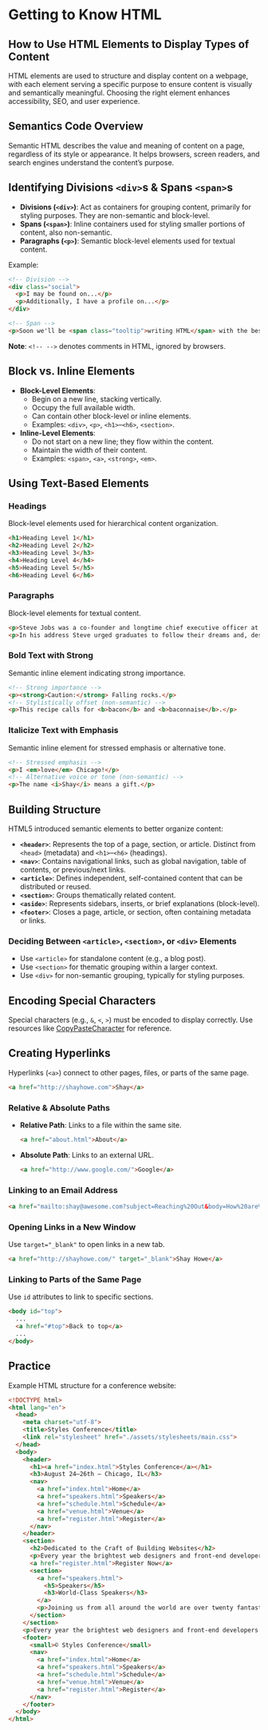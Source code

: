 
# Getting to Know HTML

## How to Use HTML Elements to Display Types of Content
HTML elements are used to structure and display content on a webpage, with each element serving a specific purpose to ensure content is visually and semantically meaningful. Choosing the right element enhances accessibility, SEO, and user experience.

## Semantics Code Overview
Semantic HTML describes the value and meaning of content on a page, regardless of its style or appearance. It helps browsers, screen readers, and search engines understand the content’s purpose.

## Identifying Divisions `<div>`s & Spans `<span>`s
- **Divisions (`<div>`)**: Act as containers for grouping content, primarily for styling purposes. They are non-semantic and block-level.
- **Spans (`<span>`)**: Inline containers used for styling smaller portions of content, also non-semantic.
- **Paragraphs (`<p>`)**: Semantic block-level elements used for textual content.

Example:
```html
<!-- Division -->
<div class="social">
  <p>I may be found on...</p>
  <p>Additionally, I have a profile on...</p>
</div>

<!-- Span -->
<p>Soon we'll be <span class="tooltip">writing HTML</span> with the best of them.</p>
```

**Note**: `<!-- -->` denotes comments in HTML, ignored by browsers.

## Block vs. Inline Elements
- **Block-Level Elements**:
  - Begin on a new line, stacking vertically.
  - Occupy the full available width.
  - Can contain other block-level or inline elements.
  - Examples: `<div>`, `<p>`, `<h1>`–`<h6>`, `<section>`.
- **Inline-Level Elements**:
  - Do not start on a new line; they flow within the content.
  - Maintain the width of their content.
  - Examples: `<span>`, `<a>`, `<strong>`, `<em>`.

## Using Text-Based Elements

### Headings
Block-level elements used for hierarchical content organization.
```html
<h1>Heading Level 1</h1>
<h2>Heading Level 2</h2>
<h3>Heading Level 3</h3>
<h4>Heading Level 4</h4>
<h5>Heading Level 5</h5>
<h6>Heading Level 6</h6>
```

### Paragraphs
Block-level elements for textual content.
```html
<p>Steve Jobs was a co-founder and longtime chief executive officer at Apple. On June 12, 2005, Steve gave the commencement address at Stanford University.</p>
<p>In his address Steve urged graduates to follow their dreams and, despite any setbacks, to never give up–advice which he sincerely took to heart.</p>
```

### Bold Text with Strong
Semantic inline element indicating strong importance.
```html
<!-- Strong importance -->
<p><strong>Caution:</strong> Falling rocks.</p>
<!-- Stylistically offset (non-semantic) -->
<p>This recipe calls for <b>bacon</b> and <b>baconnaise</b>.</p>
```

### Italicize Text with Emphasis
Semantic inline element for stressed emphasis or alternative tone.
```html
<!-- Stressed emphasis -->
<p>I <em>love</em> Chicago!</p>
<!-- Alternative voice or tone (non-semantic) -->
<p>The name <i>Shay</i> means a gift.</p>
```

## Building Structure
HTML5 introduced semantic elements to better organize content:
- **`<header>`**: Represents the top of a page, section, or article. Distinct from `<head>` (metadata) and `<h1>`–`<h6>` (headings).
- **`<nav>`**: Contains navigational links, such as global navigation, table of contents, or previous/next links.
- **`<article>`**: Defines independent, self-contained content that can be distributed or reused.
- **`<section>`**: Groups thematically related content.
- **`<aside>`**: Represents sidebars, inserts, or brief explanations (block-level).
- **`<footer>`**: Closes a page, article, or section, often containing metadata or links.

### Deciding Between `<article>`, `<section>`, or `<div>` Elements
- Use `<article>` for standalone content (e.g., a blog post).
- Use `<section>` for thematic grouping within a larger context.
- Use `<div>` for non-semantic grouping, typically for styling purposes.

## Encoding Special Characters
Special characters (e.g., `&`, `<`, `>`) must be encoded to display correctly. Use resources like [CopyPasteCharacter](http://copypastecharacter.com/) for reference.

## Creating Hyperlinks
Hyperlinks (`<a>`) connect to other pages, files, or parts of the same page.
```html
<a href="http://shayhowe.com">Shay</a>
```

### Relative & Absolute Paths
- **Relative Path**: Links to a file within the same site.
  ```html
  <a href="about.html">About</a>
  ```
- **Absolute Path**: Links to an external URL.
  ```html
  <a href="http://www.google.com/">Google</a>
  ```

### Linking to an Email Address
```html
<a href="mailto:shay@awesome.com?subject=Reaching%20Out&body=How%20are%20you">Email Me</a>
```

### Opening Links in a New Window
Use `target="_blank"` to open links in a new tab.
```html
<a href="http://shayhowe.com/" target="_blank">Shay Howe</a>
```

### Linking to Parts of the Same Page
Use `id` attributes to link to specific sections.
```html
<body id="top">
  ...
  <a href="#top">Back to top</a>
  ...
</body>
```

## Practice
Example HTML structure for a conference website:
```html
<!DOCTYPE html>
<html lang="en">
  <head>
    <meta charset="utf-8">
    <title>Styles Conference</title>
    <link rel="stylesheet" href="./assets/stylesheets/main.css">
  </head>
  <body>
    <header>
      <h1><a href="index.html">Styles Conference</a></h1>
      <h3>August 24–26th — Chicago, IL</h3>
      <nav>
        <a href="index.html">Home</a>
        <a href="speakers.html">Speakers</a>
        <a href="schedule.html">Schedule</a>
        <a href="venue.html">Venue</a>
        <a href="register.html">Register</a>
      </nav>
    </header>
    <section>
      <h2>Dedicated to the Craft of Building Websites</h2>
      <p>Every year the brightest web designers and front-end developers descend on Chicago to discuss the latest technologies. Join us this August!</p>
      <a href="register.html">Register Now</a>
      <section>
        <a href="speakers.html">
          <h5>Speakers</h5>
          <h3>World-Class Speakers</h3>
        </a>
        <p>Joining us from all around the world are over twenty fantastic speakers, here to share their stories.</p>
      </section>
    </section>
    <p>Every year the brightest web designers and front-end developers descend on Chicago to discuss the latest technologies. Join us this August!</p>
    <footer>
      <small>© Styles Conference</small>
      <nav>
        <a href="index.html">Home</a>
        <a href="speakers.html">Speakers</a>
        <a href="schedule.html">Schedule</a>
        <a href="venue.html">Venue</a>
        <a href="register.html">Register</a>
      </nav>
    </footer>
  </body>
</html>
```
